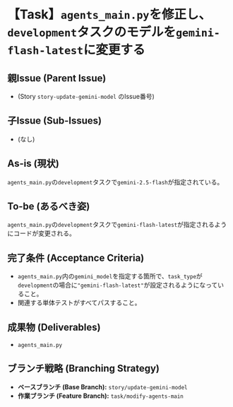 # 【Task】`agents_main.py`を修正し、`development`タスクのモデルを`gemini-flash-latest`に変更する

## 親Issue (Parent Issue)
- (Story `story-update-gemini-model` のIssue番号)

## 子Issue (Sub-Issues)
- (なし)

## As-is (現状)
`agents_main.py`の`development`タスクで`gemini-2.5-flash`が指定されている。

## To-be (あるべき姿)
`agents_main.py`の`development`タスクで`gemini-flash-latest`が指定されるようにコードが変更される。

## 完了条件 (Acceptance Criteria)
- `agents_main.py`内の`gemini_model`を指定する箇所で、`task_type`が`development`の場合に`"gemini-flash-latest"`が設定されるようになっていること。
- 関連する単体テストがすべてパスすること。

## 成果物 (Deliverables)
- `agents_main.py`

## ブランチ戦略 (Branching Strategy)
- **ベースブランチ (Base Branch):** `story/update-gemini-model`
- **作業ブランチ (Feature Branch):** `task/modify-agents-main`
